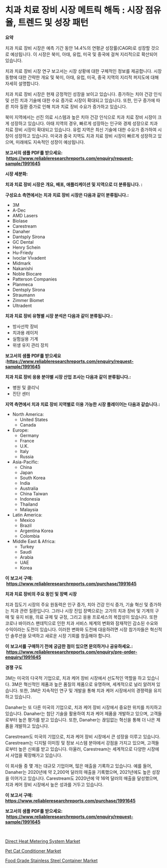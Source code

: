 <p><h1>치과 치료 장비 시장 메트릭 해독 : 시장 점유율, 트렌드 및 성장 패턴</h1></p><p><strong>요약</strong></p>
<p><p>치과 치료 장비 시장은 예측 기간 동안 14.4%의 연평균 성장률(CAGR)로 성장할 것으로 예상됩니다. 이 시장은 북미, 아태, 유럽, 미국 및 중국에 걸쳐 지리적으로 확산되어 있습니다. </p><p>치과 치료 장비 시장 연구 보고서는 시장 상황에 대한 구체적인 정보를 제공합니다. 시장 동향에 대한 간략한 개요 및 북미, 아태, 유럽, 미국, 중국 지역의 지리적 퍼지도에 대해 자세히 설명합니다.</p><p>치과 치료 장비 시장은 현재 긍정적인 성장을 보이고 있습니다. 증가하는 치아 건강 인식 및 선진 치과 기술에 대한 수요 증가로 시장이 확대되고 있습니다. 또한, 인구 증가에 따른 치아 질환 증가로 인해 치과 치료 장비 수요가 증가하고 있습니다.</p><p>북미 지역에서는 선진 의료 시스템과 높은 치아 건강 인식으로 치과 치료 장비 시장이 크게 성장하고 있습니다. 아태 지역의 경우, 빠르게 성장하는 인구와 경제 성장으로 치과 치료 장비 시장이 확대되고 있습니다. 유럽 지역은 최신 기술에 대한 수요가 증가하여 시장이 성장하고 있습니다. 미국과 중국 지역도 치과 치료 장비 시장이 빠르게 성장하고 있으며, 미래에도 지속적인 성장이 예상됩니다.</p></p>
<p><strong>보고서의 샘플 PDF를 받으세요: &nbsp;<a href="https://www.reliableresearchreports.com/enquiry/request-sample/1991645">https://www.reliableresearchreports.com/enquiry/request-sample/1991645</a></strong></p>
<p><strong>시장 세분화:</strong></p>
<p><strong> 치과 치료 장비 시장은 개요, 배포, 애플리케이션 및 지역으로 더 분류됩니다. :</strong></p>
<p><strong>구성요소 측면에서는 치과 치료 장비 시장은 다음과 같이 분류됩니다.:</strong></p>
<p><ul><li>3M</li><li>A-Dec</li><li>AMD Lasers</li><li>Biolase</li><li>Carestream</li><li>Danaher</li><li>Dantsply Sirona</li><li>GC Dental</li><li>Henry Schein</li><li>Hu-Friedy</li><li>Ivoclar Vivadent</li><li>Midmark</li><li>Nakanishi</li><li>Noble Biocare</li><li>Patterson Companies</li><li>Planmeca</li><li>Dentsply Sirona</li><li>Straumann</li><li>Zimmer Biomet</li><li>Ultradent</li></ul></p>
<p><strong> 치과 치료 장비 유형별 시장 분석은 다음과 같이 분류됩니다.:</strong></p>
<p><ul><li>방사선학 장비</li><li>치과용 레이저</li><li>실험실용 기계</li><li>위생 유지 관리 장치</li></ul></p>
<p><strong>보고서의 샘플 PDF를 받으세요 :<a href="https://www.reliableresearchreports.com/enquiry/request-sample/1991645">https://www.reliableresearchreports.com/enquiry/request-sample/1991645</a></strong></p>
<p><strong> 치과 치료 장비 응용 분야별 시장 산업 조사는 다음과 같이 분류됩니다.:</strong></p>
<p><ul><li>병원 및 클리닉</li><li>진단 센터</li></ul></p>
<p><strong>지역 측면에서 치과 치료 장비 지역별로 이용 가능한 시장 플레이어는 다음과 같습니다.:</strong></p>
<p><ul>
    <li>
        North America:
        <ul>
            <li>United States</li>
            <li>Canada</li>
        </ul>
    </li>
    <li>
        Europe:
        <ul>
            <li>Germany</li>
            <li>France</li>
            <li>U.K.</li>
            <li>Italy</li>
            <li>Russia</li>
        </ul>
    </li>
    <li>
        Asia-Pacific:
        <ul>
            <li>China</li>
            <li>Japan</li>
            <li>South Korea</li>
            <li>India</li>
            <li>Australia</li>
            <li>China Taiwan</li>
            <li>Indonesia</li>
            <li>Thailand</li>
            <li>Malaysia</li>
        </ul>
    </li>
    <li>
        Latin America:
        <ul>
            <li>Mexico</li>
            <li>Brazil</li>
            <li>Argentina Korea</li>
            <li>Colombia</li>
        </ul>
    </li>
    <li>
        Middle East & Africa:
        <ul>
            <li>Turkey</li>
            <li>Saudi</li>
            <li>Arabia</li>
            <li>UAE</li>
            <li>Korea</li>
        </ul>
    </li>
    </ul></p>
<p><strong>이 보고서 구매: &nbsp;<a href="https://www.reliableresearchreports.com/purchase/1991645">https://www.reliableresearchreports.com/purchase/1991645</a></strong></p>
<p><strong>치과 치료 장비의 주요 동인 및 장벽 시장</strong></p>
<p><p>치과 집도기 시장의 주요 원동력은 인구 증가, 치아 건강 인식 증가, 기술 혁신 및 증가하는 치과 관련 질환입니다. 그러나 시장 진입 장벽으로는 고가의 치과 장비 및 기계의 구매 및 유지 비용, 의료 규제 및 규정, 그리고 응용 프로세스의 복잡성이 있습니다. 또한 코로나 바이러스 팬데믹으로 인한 치과 서비스 체계의 변화와 잠재적인 감소된 수요와 수익이라는 도전이 있습니다. 이러한 변화와 도전에 대응하려면 시장 참가자들은 혁신적인 솔루션을 모색하고 새로운 시장 기회를 창출해야 합니다.</p></p>
<p><strong>이 보고서를 구매하기 전에 궁금한 점이 있으면 문의하거나 공유하세요.: &nbsp;<a href="https://www.reliableresearchreports.com/enquiry/pre-order-enquiry/1991645">https://www.reliableresearchreports.com/enquiry/pre-order-enquiry/1991645</a></strong></p>
<p><strong>경쟁 구도</strong></p>
<p><p>3M는 미국의 다국적 기업으로, 치과 케어 장비 시장에서 선도적인 역할을 하고 있습니다. 3M은 혁신적인 제품과 높은 품질의 제품으로 유명하며, 세계적으로 널리 알려져 있습니다. 또한, 3M은 지속적인 연구 및 개발을 통해 치과 케어 시장에서의 경쟁력을 유지하고 있습니다.</p><p>Danaher는 또 다른 미국의 기업으로, 치과 케어 장비 시장에서 중요한 위치를 차지하고 있습니다. Danaher는 첨단 기술을 활용하여 치과 케어 제품을 개발하고 있으며, 고객들로부터 높은 평가를 받고 있습니다. 또한, Danaher는 끊임없는 혁신을 통해 더 나은 제품을 개발하고 있습니다.</p><p>Carestream도 미국의 기업으로, 치과 케어 장비 시장에서 큰 성장을 이루고 있습니다. Carestream는 디지털 이미징 및 정보 시스템 분야에서 강점을 가지고 있으며, 고객들로부터 높은 신뢰를 받고 있습니다. 아울러, Carestream는 세계적으로 다양한 시장에서 사업을 확장해가고 있습니다.</p><p>이 회사들 중 몇 개는 대규모 기업이며, 많은 매출을 기록하고 있습니다. 예를 들어, Danaher는 2020년에 약 2,200억 달러의 매출을 기록했으며, 2021년에도 높은 성장을 이어가고 있습니다. Carestream도 2020년에 약 16억 달러의 매출을 달성했으며, 치과 케어 장비 시장에서 높은 성과를 거두고 있습니다.</p></p>
<p><strong>이 보고서 구매: &nbsp; <a href="https://www.reliableresearchreports.com/purchase/1991645">https://www.reliableresearchreports.com/purchase/1991645</a></strong></p>
<p><strong>보고서의 샘플 PDF를 받으세요: &nbsp;<a href="https://www.reliableresearchreports.com/enquiry/request-sample/1991645">https://www.reliableresearchreports.com/enquiry/request-sample/1991645</a></strong><strong></strong></p>
<p>&nbsp;</p>
<p><p><a href="https://github.com/juniordelafrance/Market-Research-Report-List-2/blob/main/direct-heat-metering-system-market.md">Direct Heat Metering System Market</a></p><p><a href="https://github.com/jaidynmorantestelletmjzya/Market-Research-Report-List-2/blob/main/pet-cat-conditioner-market.md">Pet Cat Conditioner Market</a></p><p><a href="https://github.com/rahu1506/Market-Research-Report-List-3/blob/main/food-grade-stainless-steel-container-market.md">Food Grade Stainless Steel Container Market</a></p></p>